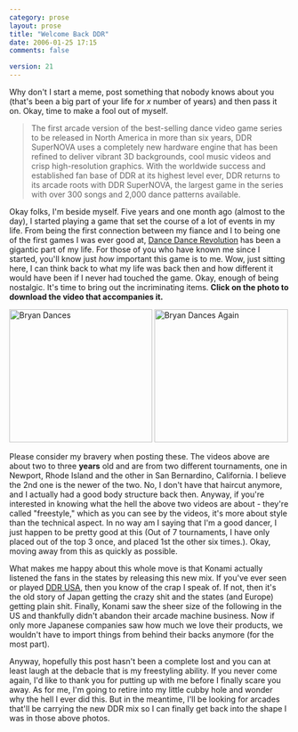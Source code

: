 ```yaml
---
category: prose
layout: prose
title: "Welcome Back DDR"
date: 2006-01-25 17:15
comments: false

version: 21
---
```


Why don't I start a meme, post something that nobody knows about you (that's been a big part of your life for *x* number of years) and then pass it on. Okay, time to make a fool out of myself.

> The first arcade version of the best-selling dance video game series to be released in North America in more than six years, DDR SuperNOVA uses a completely new hardware engine that has been refined to deliver vibrant 3D backgrounds, cool music videos and crisp high-resolution graphics. With the worldwide success and established fan base of DDR at its highest level ever, DDR returns to its arcade roots with DDR SuperNOVA, the largest game in the series with over 300 songs and 2,000 dance patterns available.

Okay folks, I'm beside myself. Five years and one month ago (almost to the day), I started playing a game that set the course of a lot of events in my life. From being the first connection between my fiance and I to being one of the first games I was ever good at, [Dance Dance Revolution][1] has been a gigantic part of my life. For those of you who have known me since I started, you'll know just *how* important this game is to me. Wow, just sitting here, I can think back to what my life was back then and how different it would have been if I never had touched the game. Okay, enough of being nostalgic. It's time to bring out the incriminating items. **Click on the photo to download the video that accompanies it.**

[<img src="http://static.flickr.com/34/91269595_40e27571cf_m.jpg" width="257" height="239" alt="Bryan Dances" class="posted" />][2] [<img src="http://static.flickr.com/15/91269594_315812e804_o.png" width="240" height="239" alt="Bryan Dances Again" class="posted" />][3]

Please consider my bravery when posting these. The videos above are about two to three **years** old and are from two different tournaments, one in Newport, Rhode Island and the other in San Bernardino, California. I believe the 2nd one is the newer of the two. No, I don't have that haircut anymore, and I actually had a good body structure back then. Anyway, if you're interested in knowing what the hell the above two videos are about - they're called "freestyle," which as you can see by the videos, it's more about style than the technical aspect. In no way am I saying that I'm a good dancer, I just happen to be pretty good at this (Out of 7 tournaments, I have only placed out of the top 3 once, and placed 1st the other six times.). Okay, moving away from this as quickly as possible.

What makes me happy about this whole move is that Konami actually listened the fans in the states by releasing this new mix. If you've ever seen or played [DDR USA][4], then you know of the crap I speak of. If not, then it's the old story of Japan getting the crazy shit and the states (and Europe) getting plain shit. Finally, Konami saw the sheer size of the following in the US and thankfully didn't abandon their arcade machine business. Now if only more Japanese companies saw how much we love their products, we wouldn't have to import things from behind their backs anymore (for the most part).

Anyway, hopefully this post hasn't been a complete lost and you can at least laugh at the debacle that is my freestyling ability. If you never come again, I'd like to thank you for putting up with me before I finally scare you away. As for me, I'm going to retire into my little cubby hole and wonder why the hell I ever did this. But in the meantime, I'll be looking for arcades that'll be carrying the new DDR mix so I can finally get back into the shape I was in those above photos.

[1]: http://ddrfreak.com/
[2]: http://avalonstar.com/projects/videos/longtrainrunnin.wmv
[3]: http://avalonstar.com/projects/videos/mikenekorock.wmv
[4]: http://www.gamespot.com/arcade/puzzle/dancedancerevolutionusa/
